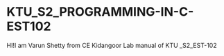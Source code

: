# KTU_S2_PROGRAMMING-IN-C-EST102
HI!I am Varun Shetty from CE Kidangoor    Lab manual of KTU _S2_EST-102
